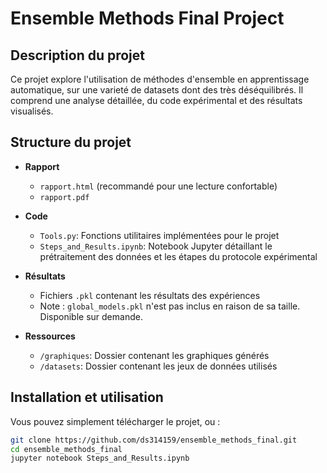 # Ensemble Methods Final Project

## Description du projet
Ce projet explore l'utilisation de méthodes d'ensemble en apprentissage automatique, sur une varieté de datasets dont des très déséquilibrés. Il comprend une analyse détaillée, du code expérimental et des résultats visualisés.

## Structure du projet
- **Rapport**
  - `rapport.html` (recommandé pour une lecture confortable)
  - `rapport.pdf`

- **Code**
  - `Tools.py`: Fonctions utilitaires implémentées pour le projet
  - `Steps_and_Results.ipynb`: Notebook Jupyter détaillant le prétraitement des données et les étapes du protocole expérimental

- **Résultats**
  - Fichiers `.pkl` contenant les résultats des expériences
  - Note : `global_models.pkl` n'est pas inclus en raison de sa taille. Disponible sur demande.

- **Ressources**
  - `/graphiques`: Dossier contenant les graphiques générés
  - `/datasets`: Dossier contenant les jeux de données utilisés

## Installation et utilisation

Vous pouvez simplement télécharger le projet, ou :
```bash
git clone https://github.com/ds314159/ensemble_methods_final.git
cd ensemble_methods_final
jupyter notebook Steps_and_Results.ipynb
